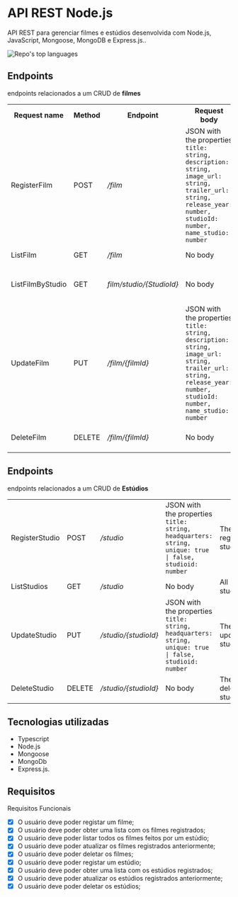 # API REST Node.js

API REST para gerenciar filmes e estúdios desenvolvida com Node.js, JavaScript, Mongoose, MongoDB e Express.js..

<p align="left">
  <img alt="Repo's top languages" src="https://img.shields.io/static/v1?label=Main%20technology&message=Node.js&style=for-the-badge&color=007D9C&labelColor=000000">
</p>

## Endpoints

endpoints relacionados a um CRUD de **filmes**
 
<table>
  <tr>
    <th>Request name</th>
    <th>Method</th>
    <th>Endpoint</th>
    <th>Request body</th>
    <th>Returns</th>
  </tr>
  

  <tr>
    <td>RegisterFilm</td>
    <td>POST</td>
    <td><i>/film</i></td>
    <td>JSON with the properties <br /> <code>title: string, description: string, image_url: string, trailer_url: string, release_year: number, studioId: number, name_studio: number</td>
    <td>The register movie</td>
  </tr>

  <tr>
    <td>ListFilm</td>
    <td>GET</td>
    <td><i>/film</i></td>
    <td>No body</td>
    <td>All Movies</td>
  </tr>

  <tr>
    <td>ListFilmByStudio</td>
    <td>GET</td>
    <td><i>film/studio/{StudioId}</i></td>
    <td>No body</td>
    <td>All Movies by Studio</td>
  </tr>

   <tr>
    <td>UpdateFilm</td>
    <td>PUT</td>
    <td><i>/film/{filmId}</i></td>
    <td>JSON with the properties <br /> <code>title: string, description: string, image_url: string, trailer_url: string, release_year: number, studioId: number, name_studio: number</code></td>
    <td>The update movie </td>
  </tr>

  <tr>
    <td>DeleteFilm</td>
    <td>DELETE</td>
    <td><i>/film/{filmId}</i></td>
    <td>No body</td>
    <td>The delete movie</td>
  </tr>
</table>


  ## Endpoints

  endpoints relacionados a um CRUD de **Estúdios**

  <table>


  <tr>
    <td>RegisterStudio</td>
    <td>POST</td>
    <td><i>/studio</i></td>
    <td>JSON with the properties <br /> <code>title: string, headquarters: string, unique: true | false, studioid: number </td>
    <td>The register studio</td>
  </tr>

  <tr>
    <td>ListStudios</td>
    <td>GET</td>
    <td><i>/studio</i></td>
    <td>No body</td>
    <td>All studios</td>
  </tr>

   <tr>
    <td>UpdateStudio</td>
    <td>PUT</td>
    <td><i>/studio/{studioId}</i></td>
    <td>JSON with the properties <br /> <code>title: string, headquarters: string, unique: true | false, studioid: number </code></td>
    <td>The update studio </td>
  </tr>

  <tr>
    <td>DeleteStudio</td>
    <td>DELETE</td>
    <td><i>/studio/{studioId}</i></td>
    <td>No body</td>
    <td>The delete studio</td>
  </tr>
</table>

 ## Tecnologias utilizadas

- Typescript
- Node.js
- Mongoose
- MongoDb
- Express.js.


##  Requisitos

Requisitos Funcionais 
- [x] O usuário deve poder registar um filme;
- [x] O usuário deve poder obter uma lista com os filmes registrados;
- [x] O usuário deve poder listar todos os filmes feitos por um estúdio;
- [x] O usuário deve poder atualizar os filmes registrados anteriormente;
- [x] O usuário deve poder deletar os filmes;
- [x] O usuário deve poder registar um estúdio;
- [x] O usuário deve poder obter uma lista com os estúdios registrados;
- [x] O usuário deve poder atualizar os estúdios registrados anteriormente;
- [x] O usuário deve poder deletar os estúdios;
